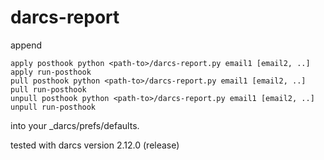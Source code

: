 # darcs-report

append

    apply posthook python <path-to>/darcs-report.py email1 [email2, ..]
    apply run-posthook
    pull posthook python <path-to>/darcs-report.py email1 [email2, ..]
    pull run-posthook
    unpull posthook python <path-to>/darcs-report.py email1 [email2, ..]
    unpull run-posthook

into your _darcs/prefs/defaults.

tested with darcs version 2.12.0 (release)
